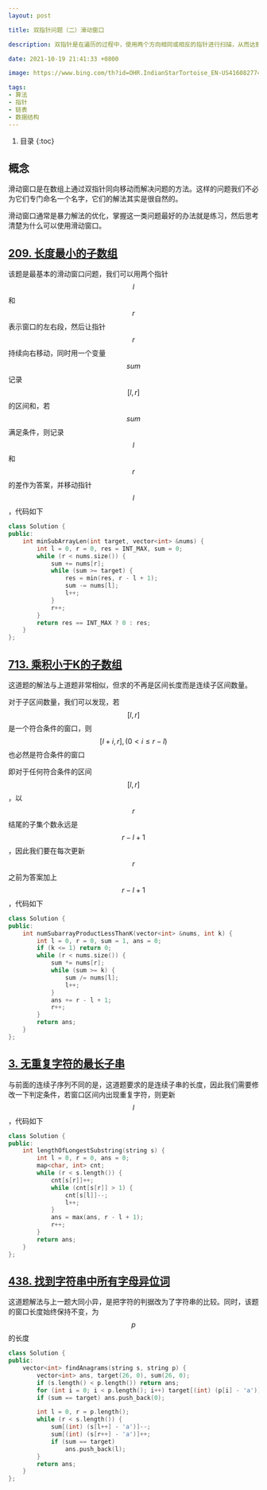 ```yaml
---
layout: post

title: 双指针问题（二）滑动窗口

description: 双指针是在遍历的过程中，使用两个方向相同或相反的指针进行扫描，从而达到相应目的的算法。

date: 2021-10-19 21:41:33 +0800

image: https://www.bing.com/th?id=OHR.IndianStarTortoise_EN-US4160827746_1920x1080.jpg

tags:
- 算法
- 指针
- 链表
- 数据结构
---
```


1. 目录
{:toc}

## 概念
滑动窗口是在数组上通过双指针同向移动而解决问题的方法。这样的问题我们不必为它们专门命名一个名字，它们的解法其实是很自然的。

滑动窗口通常是暴力解法的优化，掌握这一类问题最好的办法就是练习，然后思考清楚为什么可以使用滑动窗口。

## [209. 长度最小的子数组](https://leetcode-cn.com/problems/minimum-size-subarray-sum/)

该题是最基本的滑动窗口问题，我们可以用两个指针$$l$$和$$r$$表示窗口的左右段，然后让指针$$r$$持续向右移动，同时用一个变量$$sum$$记录$$[l,r]$$的区间和，若$$sum$$满足条件，则记录$$l$$和$$r$$的差作为答案，并移动指针$$l$$，代码如下

```cpp
class Solution {
public:
    int minSubArrayLen(int target, vector<int> &nums) {
        int l = 0, r = 0, res = INT_MAX, sum = 0;
        while (r < nums.size()) {
            sum += nums[r];
            while (sum >= target) {
                res = min(res, r - l + 1);
                sum -= nums[l];
                l++;
            }
            r++;
        }
        return res == INT_MAX ? 0 : res;
    }
};
```
## [713. 乘积小于K的子数组](https://leetcode-cn.com/problems/subarray-product-less-than-k/)

这道题的解法与上道题非常相似，但求的不再是区间长度而是连续子区间数量。

对于子区间数量，我们可以发现，若$$[l,r]$$是一个符合条件的窗口，则$$[l+i,r],(0<i≤r-l)$$也必然是符合条件的窗口

即对于任何符合条件的区间$$[l,r]$$，以$$r$$结尾的子集个数永远是$$r-l+1$$，因此我们要在每次更新$$r$$之前为答案加上$$r-l+1$$，代码如下

```cpp
class Solution {
public:
    int numSubarrayProductLessThanK(vector<int> &nums, int k) {
        int l = 0, r = 0, sum = 1, ans = 0;
        if (k <= 1) return 0;
        while (r < nums.size()) {
            sum *= nums[r];
            while (sum >= k) {
                sum /= nums[l];
                l++;
            }
            ans += r - l + 1;
            r++;
        }
        return ans;
    }
};
```
## [3. 无重复字符的最长子串](https://leetcode-cn.com/problems/longest-substring-without-repeating-characters/)

与前面的连续子序列不同的是，这道题要求的是连续子串的长度，因此我们需要修改一下判定条件，若窗口区间内出现重复字符，则更新$$l$$，代码如下

```cpp
class Solution {
public:
    int lengthOfLongestSubstring(string s) {
        int l = 0, r = 0, ans = 0;
        map<char, int> cnt;
        while (r < s.length()) {
            cnt[s[r]]++;
            while (cnt[s[r]] > 1) {
                cnt[s[l]]--;
                l++;
            }
            ans = max(ans, r - l + 1);
            r++;
        }
        return ans;
    }
};
```

## [438. 找到字符串中所有字母异位词](https://leetcode-cn.com/problems/find-all-anagrams-in-a-string/)

这道题解法与上一题大同小异，是把字符的判据改为了字符串的比较。同时，该题的窗口长度始终保持不变，为$$p$$的长度

```cpp
class Solution {
public:
    vector<int> findAnagrams(string s, string p) {
        vector<int> ans, target(26, 0), sum(26, 0);
        if (s.length() < p.length()) return ans;
        for (int i = 0; i < p.length(); i++) target[(int) (p[i] - 'a')]++, sum[(int) (s[i] - 'a')]++;
        if (sum == target) ans.push_back(0);

        int l = 0, r = p.length();
        while (r < s.length()) {
            sum[(int) (s[l++] - 'a')]--;
            sum[(int) (s[r++] - 'a')]++;
            if (sum == target)
                ans.push_back(l);
        }
        return ans;
    }
};
```
